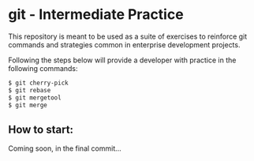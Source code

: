 # git - Intermediate Practice

This repository is meant to be used as a suite of exercises to reinforce git commands and strategies common in enterprise development projects.

Following the steps below will provide a developer with practice in the following commands:
```bash
$ git cherry-pick
$ git rebase
$ git mergetool
$ git merge
```

## How to start:
Coming soon, in the final commit...
